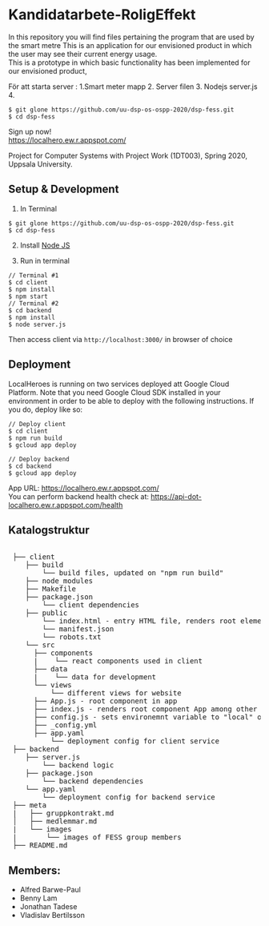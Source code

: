 # Kandidatarbete-RoligEffekt

In this repository you will find files pertaining the program that are used by the smart metre 
This is an application for our envisioned product in which the user may see their current energy usage.  
This is a prototype in which basic functionality has been implemented for our envisioned product,

För att starta server :
1.Smart meter mapp 
2. Server filen
3.  Nodejs server.js
4.  
```
$ git glone https://github.com/uu-dsp-os-ospp-2020/dsp-fess.git
$ cd dsp-fess
```
Sign up now!  
https://localhero.ew.r.appspot.com/

Project for Computer Systems with Project Work (1DT003),
Spring 2020, Uppsala University.

## Setup & Development

1. In Terminal

```
$ git glone https://github.com/uu-dsp-os-ospp-2020/dsp-fess.git
$ cd dsp-fess
```

2. Install [Node JS](https://nodejs.org)

3. Run in terminal

```
// Terminal #1
$ cd client
$ npm install
$ npm start
// Terminal #2
$ cd backend
$ npm install
$ node server.js
```

Then access client via `http://localhost:3000/` in browser of choice

## Deployment

LocalHeroes is running on two services deployed att Google Cloud Platform. Note that you need Google Cloud SDK installed in your environment in order to be able to deploy with the following instructions. If you do, deploy like so: 

```
// Deploy client 
$ cd client 
$ npm run build 
$ gcloud app deploy

// Deploy backend 
$ cd backend 
$ gcloud app deploy

```

App URL: https://localhero.ew.r.appspot.com/  
You can perform backend health check at: https://api-dot-localhero.ew.r.appspot.com/health

## Katalogstruktur
<pre>

 ├── client
    ├── build
        └── build files, updated on "npm run build"
    ├── node_modules
    ├── Makefile 
    ├── package.json
        └── client dependencies
    ├── public
        └── index.html - entry HTML file, renders root element rendered by index.js
        └── manifest.json 
        └── robots.txt
    └── src
      ├── components
      |    └── react components used in client
      ├── data
      |    └── data for development
      └── views
          └── different views for website
      ├── App.js - root component in app
      ├── index.js - renders root component App among other setup things
      ├── config.js - sets environemnt variable to "local" or "production"
      ├── _config.yml
      ├── app.yaml
          └── deployment config for client service
 ├── backend
    ├── server.js
        └── backend logic
    ├── package.json
        └── backend dependencies
    └── app.yaml
        └── deployment config for backend service
 ├── meta
 |   ├── gruppkontrakt.md
 │   ├── medlemmar.md
 |   └── images
 |       └── images of FESS group members
 ├── README.md
</pre>

## Members: 
- Alfred Barwe-Paul
- Benny Lam
- Jonathan Tadese
- Vladislav Bertilsson
